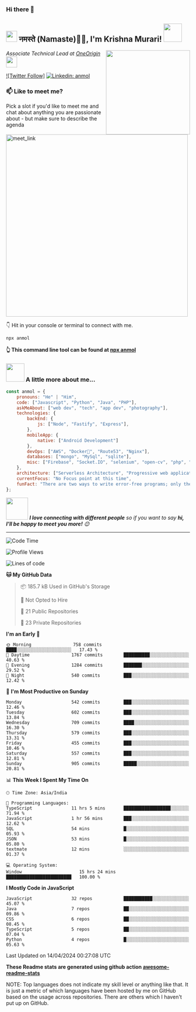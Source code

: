 ### Hi there 👋
<h2><img src="https://emojis.slackmojis.com/emojis/images/1531849430/4246/blob-sunglasses.gif?1531849430" width="30"/> नमस्ते (Namaste)🙏🏻, I'm Krishna Murari! <img src="https://media.giphy.com/media/12oufCB0MyZ1Go/giphy.gif" width="50"></h2>
<img align='right' src="https://media.giphy.com/media/M9gbBd9nbDrOTu1Mqx/giphy.gif" width="230">
<p><em>Associate Technical Lead at <a href="https://www.oneorigin.us/">OneOrigin
</a><img src="https://media.giphy.com/media/WUlplcMpOCEmTGBtBW/giphy.gif" width="30"> 
</em></p>

[![Twitter Follow]](https://twitter.com/kr_shighaniya)
[![Linkedin: anmol](https://img.shields.io/badge/-Krishna-blue?style=flat-square&logo=Linkedin&logoColor=white&link=https://https://www.linkedin.com/in/krishna-murari-kumar-796b97250/)](https://www.linkedin.com/in/krishna-murari-kumar-796b97250//)

### 📫 Like to meet me?

Pick a slot if you'd like to meet me and chat about anything you are passionate about - but make sure to describe the agenda

<a href="https://calendly.com/anmol098/30min" target="_blank"><img width="498" alt="meet_link" src="https://user-images.githubusercontent.com/15426564/144297439-f530f383-e73e-41e0-9914-a9b7d3f432e5.png"></a>

👇 Hit in your console or terminal to connect with me.

```bash
npx anmol
```
**👆 This command line tool can be found at [npx anmol](https://github.com/anmol098/npx_card)**

### <img src="https://media.giphy.com/media/VgCDAzcKvsR6OM0uWg/giphy.gif" width="50"> A little more about me...  

```javascript
const anmol = {
    pronouns: "He" | "Him",
    code: ["Javascript", "Python", "Java", "PHP"],
    askMeAbout: ["web dev", "tech", "app dev", "photography"],
    technologies: {
        backEnd: {
            js: ["Node", "Fastify", "Express"],
        },
        mobileApp: {
            native: ["Android Development"]
        },
        devOps: ["AWS", "Docker🐳", "Route53", "Nginx"],
        databases: ["mongo", "MySql", "sqlite"],
        misc: ["Firebase", "Socket.IO", "selenium", "open-cv", "php", "SuiteApp"]
    },
    architecture: ["Serverless Architecture", "Progressive web applications", "Single page applications"],
    currentFocus: "No Focus point at this time",
    funFact: "There are two ways to write error-free programs; only the third one works"
};
```

<img src="https://media.giphy.com/media/LnQjpWaON8nhr21vNW/giphy.gif" width="60"> <em><b>I love connecting with different people</b> so if you want to say <b>hi, I'll be happy to meet you more!</b> 😊</em>

---
<!--START_SECTION:waka-->
![Code Time](http://img.shields.io/badge/Code%20Time-2%2C683%20hrs%2043%20mins-blue)

![Profile Views](http://img.shields.io/badge/Profile%20Views-1311-blue)

![Lines of code](https://img.shields.io/badge/From%20Hello%20World%20I%27ve%20Written-4.0%20million%20lines%20of%20code-blue)

**🐱 My GitHub Data** 

> 📦 185.7 kB Used in GitHub's Storage 
 > 
> 🚫 Not Opted to Hire
 > 
> 📜 21 Public Repositories 
 > 
> 🔑 23 Private Repositories 
 > 
**I'm an Early 🐤** 

```text
🌞 Morning                758 commits         ████░░░░░░░░░░░░░░░░░░░░░   17.43 % 
🌆 Daytime                1767 commits        ██████████░░░░░░░░░░░░░░░   40.63 % 
🌃 Evening                1284 commits        ███████░░░░░░░░░░░░░░░░░░   29.52 % 
🌙 Night                  540 commits         ███░░░░░░░░░░░░░░░░░░░░░░   12.42 % 
```
📅 **I'm Most Productive on Sunday** 

```text
Monday                   542 commits         ███░░░░░░░░░░░░░░░░░░░░░░   12.46 % 
Tuesday                  602 commits         ███░░░░░░░░░░░░░░░░░░░░░░   13.84 % 
Wednesday                709 commits         ████░░░░░░░░░░░░░░░░░░░░░   16.30 % 
Thursday                 579 commits         ███░░░░░░░░░░░░░░░░░░░░░░   13.31 % 
Friday                   455 commits         ███░░░░░░░░░░░░░░░░░░░░░░   10.46 % 
Saturday                 557 commits         ███░░░░░░░░░░░░░░░░░░░░░░   12.81 % 
Sunday                   905 commits         █████░░░░░░░░░░░░░░░░░░░░   20.81 % 
```


📊 **This Week I Spent My Time On** 

```text
🕑︎ Time Zone: Asia/India

💬 Programming Languages: 
TypeScript               11 hrs 5 mins       ██████████████████░░░░░░░   71.94 % 
JavaScript               1 hr 56 mins        ███░░░░░░░░░░░░░░░░░░░░░░   12.62 % 
SQL                      54 mins             █░░░░░░░░░░░░░░░░░░░░░░░░   05.93 % 
JSON                     53 mins             █░░░░░░░░░░░░░░░░░░░░░░░░   05.80 % 
textmate                 12 mins             ░░░░░░░░░░░░░░░░░░░░░░░░░   01.37 % 

💻 Operating System: 
Window                      15 hrs 24 mins      █████████████████████████   100.00 % 
```

**I Mostly Code in JavaScript** 

```text
JavaScript               32 repos            ███████████░░░░░░░░░░░░░░   45.07 % 
Java                     7 repos             ██░░░░░░░░░░░░░░░░░░░░░░░   09.86 % 
CSS                      6 repos             ██░░░░░░░░░░░░░░░░░░░░░░░   08.45 % 
TypeScript               5 repos             ██░░░░░░░░░░░░░░░░░░░░░░░   07.04 % 
Python                   4 repos             █░░░░░░░░░░░░░░░░░░░░░░░░   05.63 % 
```




 Last Updated on 14/04/2024 00:27:08 UTC
<!--END_SECTION:waka-->

**These Readme stats are generated using github action [awesome-readme-stats](https://github.com/anmol098/waka-readme-stats)**

NOTE: Top languages does not indicate my skill level or anything like that. It is just a metric of which languages have been hosted by me on GitHub based on the usage across repositories. There are others which I haven't put up on GitHub.

<!--
**Krishnamurari7/Krishnamurari7** is a ✨ _special_ ✨ repository because its `README.md` (this file) appears on your GitHub profile.

Here are some ideas to get you started:

- 🔭 I’m currently working on ...
- 🌱 I’m currently learning ...
- 👯 I’m looking to collaborate on ...
- 🤔 I’m looking for help with ...
- 💬 Ask me about ...
- 📫 How to reach me: ...
- 😄 Pronouns: ...
- ⚡ Fun fact: ...
-->
